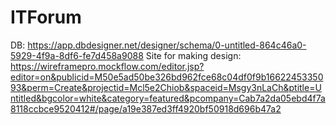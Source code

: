 # ITForum
DB: https://app.dbdesigner.net/designer/schema/0-untitled-864c46a0-5929-4f9a-8df6-fe7d458a9088
Site for making design: https://wireframepro.mockflow.com/editor.jsp?editor=on&publicid=M50e5ad50be326bd962fce68c04df0f9b1662245335093&perm=Create&projectid=Mcl5e2Chiob&spaceid=Msgy3nLaCh&ptitle=Untitled&bgcolor=white&category=featured&pcompany=Cab7a2da05ebd4f7a8118ccbce9520412#/page/a19e387ed3ff4920bf50918d696b47a2
